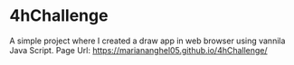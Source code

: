 # 4hChallenge

  A simple project where I created a draw app in web browser using vannila Java Script. 
  Page Url: https://mariananghel05.github.io/4hChallenge/
